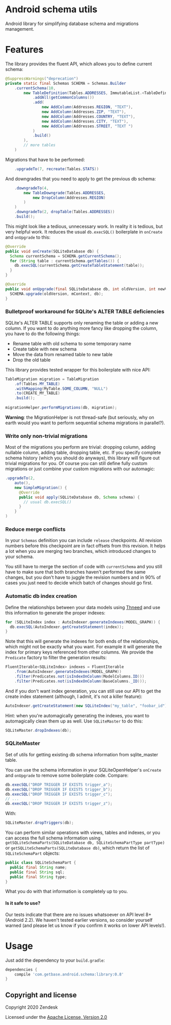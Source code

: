 Android schema utils
====================
Android library for simplifying database schema and migrations management.

Features
========
The library provides the fluent API, which allows you to define current schema:
```java
@SuppressWarnings("deprecation")
private static final Schemas SCHEMA = Schemas.Builder
    .currentSchema(10,
        new TableDefinition(Tables.ADDRESSES, ImmutableList.<TableDefinitionOperation>builder()
            .addAll(getCommonColumns())
            .add(
                new AddColumn(Addresses.REGION, "TEXT"),
                new AddColumn(Addresses.ZIP, "TEXT"),
                new AddColumn(Addresses.COUNTRY, "TEXT"),
                new AddColumn(Addresses.CITY, "TEXT"),
                new AddColumn(Addresses.STREET, "TEXT ")
            )
            .build()
        ),
        // more tables
    )
```

Migrations that have to be performed:
```java
    .upgradeTo(7, recreate(Tables.STATS))
```

And downgrades that you need to apply to get the previous db schema:
```java
    .downgradeTo(4,
        new TableDowngrade(Tables.ADDRESSES,
            new DropColumn(Addresses.REGION)
        )
    )
    .downgradeTo(2, dropTable(Tables.ADDRESSES))
    .build();
```

This might look like a tedious, unnecessary work. In reality it is tedious, but very helpful work. It reduces the usual `db.execSQL()` boilerplate in `onCreate` and `onUpgrade` to this:
```java
@Override
public void onCreate(SQLiteDatabase db) {
  Schema currentSchema = SCHEMA.getCurrentSchema();
  for (String table : currentSchema.getTables()) {
    db.execSQL(currentSchema.getCreateTableStatement(table));
  }
}

@Override
public void onUpgrade(final SQLiteDatabase db, int oldVersion, int newVersion) {
  SCHEMA.upgrade(oldVersion, mContext, db);
}
```

### Bulletproof workaround for SQLite's ALTER TABLE deficiencies
SQLite's ALTER TABLE supports only renaming the table or adding a new column. If you want to do anything more fancy like dropping the column, you have to do the following things:

* Rename table with old schema to some temporary name
* Create table with new schema
* Move the data from renamed table to new table
* Drop the old table

This library provides tested wrapper for this boilerplate with nice API:

```java
TableMigration migration = TableMigration
    .of(Tables.MY_TABLE)
    .withMapping(MyTable.SOME_COLUMN, "NULL")
    .to(CREATE_MY_TABLE)
    .build();
    
migrationHelper.performMigrations(db, migration);
```

**Warning**: the MigrationHelper is not thread-safe (but seriously, why on earth would you want to perform sequential schema migrations in parallel?).

### Write only non-trivial migrations
Most of the migrations you perform are trivial: dropping column, adding nullable column, adding table, dropping table, etc. If you specify complete schema history (which you should do anyways), this library will figure out trivial migrations for you. Of course you can still define fully custom migrations or just combine your custom migrations with our automagic:

```java
.upgradeTo(2,
    auto(),
    new SimpleMigration() {
      @Override
      public void apply(SQLiteDatabase db, Schema schema) {
        // usual db.execSQL() 
      }
    }
)
```

### Reduce merge conflicts
In your `Schemas` definition you can include `release` checkpoints. All revision numbers before this checkpoint are in fact offsets from this revision. It helps a lot when you are merging two branches, which introduced changes to your schema.

You still have to merge the section of code with `currentSchema` and you still have to make sure that both branches haven't performed the same changes, but you don't have to juggle the revision numbers and in 90% of cases you just need to decide which batch of changes should go first.

### Automatic db index creation
Define the relationships between your data models using [Thneed](https://github.com/chalup/thneed) and use this information to generate the proper indexes:
```java
for (SQLiteIndex index : AutoIndexer.generateIndexes(MODEL_GRAPH)) {
  db.execSQL(AutoIndexer.getCreateStatement(index));
}
```

Note that this will generate the indexes for both ends of the relationships, which might not be exactly what you want. For example it will generate the index for primary keys referenced from other columns. We provide the `Predicate` factory to filter the generation results:
```java
FluentIterable<SQLiteIndex> indexes = FluentIterable
    .from(AutoIndexer.generateIndexes(MODEL_GRAPH))
    .filter(Predicates.not(isIndexOnColumn(ModelColumns.ID)))
    .filter(Predicates.not(isIndexOnColumn(BaseColumns._ID)));
```

And if you don't want index generation, you can still use our API to get the create index statement (although, I admit, it's not a killer feature):
```java
AutoIndexer.getCreateStatement(new SQLiteIndex("my_table", "foobar_id"));
```

Hint: when you're automagically generating the indexes, you want to automagically clean them up as well. Use `SQLiteMaster` to do this:
```java
SQLiteMaster.dropIndexes(db);
```

### SQLiteMaster
Set of utils for getting existing db schema information from sqlite_master table.

You can use the schema information in your SQLiteOpenHelper's `onCreate` and `onUpgrade` to remove some boilerplate code. Compare:

```java
db.execSQL("DROP TRIGGER IF EXISTS trigger_a");
db.execSQL("DROP TRIGGER IF EXISTS trigger_b");
db.execSQL("DROP TRIGGER IF EXISTS trigger_c");
// ...
db.execSQL("DROP TRIGGER IF EXISTS trigger_z");
```

With:
```java
SQLiteMaster.dropTriggers(db);
```

You can perform similar operations with views, tables and indexes, or you can access the full schema information using `getSQLiteSchemaParts(SQLiteDatabase db, SQLiteSchemaPartType partType)` or `getSQLiteSchemaParts(SQLiteDatabase db)`, which return the list of `SQLiteSchemaPart` objects:

```java
public class SQLiteSchemaPart {
  public final String name;
  public final String sql;
  public final String type;
}
```

What you do with that information is completely up to you.

#### Is it safe to use?
Our tests indicate that there are no issues whatsoever on API level 8+ (Android 2.2). We haven't tested earlier versions, so consider yourself warned (and please let us know if you confirm it works on lower API levels!).

Usage
=====
Just add the dependency to your `build.gradle`:

```groovy
dependencies {
    compile 'com.getbase.android.schema:library:0.8'
}
```

## Copyright and license

Copyright 2020 Zendesk

Licensed under the [Apache License, Version 2.0](LICENSE)
